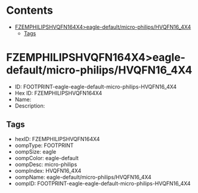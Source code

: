 



Contents
========

* [FZEMPHILIPSHVQFN164X4>eagle-default/micro-philips/HVQFN16_4X4](#fzemphilipshvqfn164x4eagle-defaultmicro-philipshvqfn16_4x4)
	* [Tags](#tags)

# FZEMPHILIPSHVQFN164X4>eagle-default/micro-philips/HVQFN16_4X4

- ID: FOOTPRINT-eagle-eagle-default-micro-philips-HVQFN16_4X4
- Hex ID: FZEMPHILIPSHVQFN164X4
- Name: 
- Description: 

## Tags

- hexID: FZEMPHILIPSHVQFN164X4
- oompType: FOOTPRINT
- oompSize: eagle
- oompColor: eagle-default
- oompDesc: micro-philips
- oompIndex: HVQFN16_4X4
- oompName: eagle-default/micro-philips/HVQFN16_4X4
- oompID: FOOTPRINT-eagle-eagle-default-micro-philips-HVQFN16_4X4
